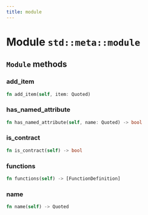 ```yaml
---
title: module
---
```


# Module `std::meta::module`

## `Module` methods

### add_item

```rust
fn add_item(self, item: Quoted)
```

### has_named_attribute

```rust
fn has_named_attribute(self, name: Quoted) -> bool
```

### is_contract

```rust
fn is_contract(self) -> bool
```

### functions

```rust
fn functions(self) -> [FunctionDefinition]
```

### name

```rust
fn name(self) -> Quoted
```

